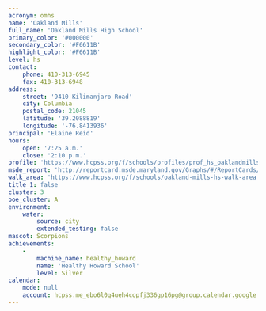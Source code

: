 ```yaml
---
acronym: omhs
name: 'Oakland Mills'
full_name: 'Oakland Mills High School'
primary_color: '#000000'
secondary_color: '#F6611B'
highlight_color: '#F6611B'
level: hs
contact:
    phone: 410-313-6945
    fax: 410-313-6948
address:
    street: '9410 Kilimanjaro Road'
    city: Columbia
    postal_code: 21045
    latitude: '39.2088819'
    longitude: '-76.8413936'
principal: 'Elaine Reid'
hours:
    open: '7:25 a.m.'
    close: '2:10 p.m.'
profile: 'https://www.hcpss.org/f/schools/profiles/prof_hs_oaklandmills.pdf'
msde_report: 'http://reportcard.msde.maryland.gov/Graphs/#/ReportCards/ReportCardSchool/1//1/13/0611/'
walk_area: 'https://www.hcpss.org/f/schools/oakland-mills-hs-walk-area.pdf'
title_1: false
cluster: 3
boe_cluster: A
environment:
    water:
        source: city
        extended_testing: false
mascot: Scorpions
achievements:
    -
        machine_name: healthy_howard
        name: 'Healthy Howard School'
        level: Silver
calendar:
    mode: null
    account: hcpss.me_ebo6l0q4ueh4copfj336gp16pg@group.calendar.google.com
---
```

